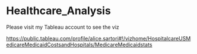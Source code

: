 # Healthcare_Analysis

Please visit my Tableau account to see the viz

https://public.tableau.com/profile/alice.sartori#!/vizhome/HospitalcareUSMedicareMedicaidCostsandHospitals/MedicareMedicaidstats
